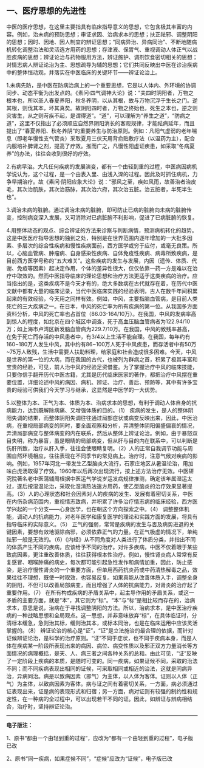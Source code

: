 ## 一、医疗思想的先进性

中医的医疗思想，在这里主要指具有临床指导意义的思想，它包含极其丰富的内容。例如，治未病的预防思想；审证求因、治病求本的思想；扶正祛邪、调整阴阳的思想；因时、因地、因人制宜的辨证思想；“同病异治、异病同治”、不断地随病机转化调整治法和灵活选方用药的思想；存津液、保胃气、重视调动人体正气以战胜疾病的思想；辨证论治与药物服用方法，辨证施护、调剂饮食密切相关的思想；对情志病人辨证论治为主、思想疏导为辅的思想；它们共同反映出中医在诊治疾病中的整体恒动观，并落实在中医临床的关键环节——辨证论治上。

1.未病先防，是中医在防病治病上的一个重要思想，它是以人体内、外环境的协调同步、动态平衡为出发点的。《素问·四气调神大论》说：“夫四时阴阳者，万物之根本也，所以圣人春夏养阳，秋冬养阴，以从其根，故与万物沉浮于生长之门。逆其根，则伐其本，坏其真矣。故阴阳四时者，万物之终始也，死生之本也，逆之则灾害生，从之则苛疾不起，是谓得道”。“道”，可以理解为“养生之道”，“防病之道”，这里不仅指出了必须顺应自然界阴阳消长的客观规律，才能祛病延年，而且提出了“春夏养阳、秋冬养阴”的重要养生与防治原则。例如：凡阳气虚弱的老年喘息（即老年慢性支气管炎）采取夏月三伏天用背俞贴敷疗法（以温药为主），配合内服培补脾肾之剂，提高了疗效。推而广之，凡慢性阳虚证疾患，如采取“冬病夏养”的办法，往往会收到很好的疗效。

2.有病早治。大凡任何疾病的发展演变，都有一个由轻到重的过程，中医病因病机学说认为，这个过程，是一个由表入里、由浅入深的过程。因此及时抓住病机，力争早期治疗。故《素问·阴阳应象大论》说：“邪风之至，疾如风雨，故善治者治皮毛，其次治肌肤，其次治筋脉，其次治六府，其次治五脏。治五脏者，半死半生也”。

3.调治未病的脏腑。通过调治未病的脏腑，即可防止已病的脏腑向未病的脏腑传变，控制病变深入发展，又可消除对已病脏腑不利影响，促进了已病脏腑的恢复。

4.用整体动态的观点、综合辨证的方法来诊察与判断病情，预测病机转化的趋势。这是中医医疗指导思想的独到之处，特别是在世界范围内逐年增加的一大批多因素、多层次的综合性疾病和慢性疾病面前，西方医学或穷于应付，或毫无良策。所以，心脑血管病、肿瘤病、自身感染性疾病、自体免疫性疾病、病毒所致疾病，是目前西方医学号称的“五大难关”。这些疾病的发生与发展，内因（遗传、体质、代谢、免疫等因素）起决定作用，个体的差异性很大，仅仅依靠一药一方是难以在治疗中取效的。然而中医指导临床的理论思想和治疗方法更适于这类疾病的治疗。应当指出的是，这类疾病不是今天才有的，绝大多数病在古代就存在着，在历代中医文献中都有大量的临床记录，当代中医临床实践的经验表明，古人在数千年间积累起来的有效经验，今天用之同样有效。例如，中风，主要指脑血管病，是目前人类死亡的三大疾病之一。在日本，中风的死亡率为所有疾病的第一位。从我国多方面资料分析，中风的死亡率也占首位（86.03-164/10万）。在我国，中风的发病率高到惊人的程度，如北京在四个城区中调查，死于高血压脑血管病者为122.94/10万；如上海市卢湾区新发脑血管病为229.7/10万。在我国，中风的致残率甚高，在免于死亡而存活的中风患者中，有3/4以上生活不能自理。在我国，每年约有160~180万人发生中风，其中约有86~100万人死于中风疾患，而存活者中有50万~75万人致残，生活中需要人扶助料理，给家庭和社会造成很多困难。今天，中风是世界的第一位的大病，而在我国的古代，也被列为群病之首，积累了极其丰富和宝贵的经验，可见，前人治中风的经验足资借鉴。为了掌握治疗中风的临床技能，只要你信手翻开历代中医古籍，尤其是历代临床医家的著作，都把治疗中风摆在重要位置，详细论述中风的病因、病机、辨证、治疗、善后、预防等，其中有许多宝贵的经验可供我们今天学习与继承，这显然是中医学的一大优势。

5.以整体为本、正气为本、体质为本、治病求本的思想，有利于调动人体自身的抗病能力，达到既解除病痛、又增强体质的目的。（1） 疾病的发生，是人的整体阴阳失调的结果，而整体阴阳失调往往通过局部症状或病变反映出来，因此，中医治病，在重视局部病变的同时，要全面观察和分析，弄清整体阴阳偏盛偏衰的情况，弄清局部病变与整体病变的内在联系，然后从整体上辨证论治。例如，由于暴怒双目失明，称为暴盲，虽是眼睛的局部病变，但从肝与目的内在联系中，可以判断是伤肝所致，治疗从肝入手，往往会使眼睛复明。（2）人的正常自我调节功能与周围自然环境相应，往往表现在不同季节的常见病上。治疗时，注意气候对疾病的影响。例如，1957年河北一带发生乙型脑炎大流行，石家庄地区从暑温论治，用加味白虎汤取得了疗效。1960年以后再次出现流行，按上述方法治疗无效。中医研究院著名老中医蒲辅周根据中医运气学说岁运发病规律推测，确定该年属湿运太过，遂后按湿温论治，采取化湿清热法遣方用药，使乙型脑炎的治疗效果显著提高。（3）人的心理状态和社会因素对人的疾病的发生、发展有着密切关系，中医在内伤杂病范围内，重视情志致病，并积累了许多治疗情志病的临床经验，西方医学兴起的一个分支——心身医学，也在朝这个方向探索之中。（4） 调整整体机能，调动人的抗病能力，对老年医学和康复医学的理论和实践方面的发展，将具有指导临床的实际意义。（5） 正气的强弱，常常是疾病的发生与否及病势进退的关键因素，要想有效地驱除病邪，必须依靠正气的力量。在正气极虚的情况下，单纯祛邪一般是无效的。（6）《内经》从不同角度对人类进行了体质分类，并指出不同的体质产生不同的疾病，应该给予不同的治疗。对许多疾病，中医不仅着眼于某些致病因素，更注重改善体质，往往获得根本性治疗。例如，慢性肾炎病人常常有反复感冒、咽喉肿痛的病史，每次都可能引起急性发作和病情加重，因此，防止感染，是治疗慢性肾炎的一个重要方面，但单用西药抗炎药或中药清热解毒之品，效果往往不理想，既使一时取效，也容易反复。如果真能从改善体质入手，调整全身的阴阳，不但可以改善局部病变，而且增强了人体的抗病能力，对肾炎的治疗起了重要作用。（7） 在所有构成疾病的矛盾关系中，起主导作用的矛盾关系，或这一矛盾的主要方面，就是“本”，其它则为“标”。“本”与“标”是相比较而存在的，治病求本，意思是说，治病在于寻找调整阴阳的方法。所以，治病求本，是中医治疗疾病的一种战略思想和全局观点。这一思想，并非意味放弃“标”，在具体临证时，分清标本缓急，急则治其标，缓则治其本，或标本同治，也是在临床运用中应该灵活掌握的。（8） 辨证论治的核心是“证”，“证”是立法施治的最合理的依据，而针对证候辨证论治，是科学的治疗原则。“证”不同于症状，也不同于疾病本身，而是人体在疾病某一阶段所表现出来的病因、病位、病变性质以及邪正双方力量消长等方面情况的病理概括，是天、人、病三者之间各种关系的总和。由此可见，“证”反映了一定阶段上疾病的本质，是随时可变的。同一疾病，如果证候不同，采取的治法不同；而不同疾病表现出相同的证候，可采取相同或相近的治法，这就是同病异治，异病同治。病是以致病因素（邪气）为主体，以人体为客体。证则以人体（正气）为主体，以致病因素为客体。病与证之间有着密切关系，一方面，病必须通过证表现出来，证是病的表现形式和归宿；另一方面，病对证则有较强的制约性和规定性，在一种病的全过程中，可以出现若干不同的证。因此，如辨证与辨病相结合，治疗时，坚持辨证论治。



------

**电子版注：**

1、原书“都由一个由轻到重的过程”，应改为“都有一个由轻到重的过程”，电子版已改

2、原书“同一疾病，如果症候不同”，“症候”应改为“证候”，电子版已改
